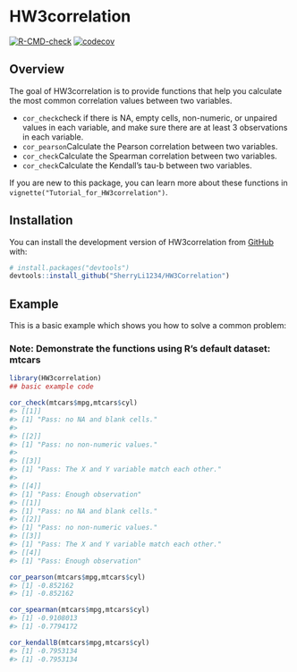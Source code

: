 
<!-- README.md is generated from README.Rmd. Please edit that file -->

# HW3correlation

<!-- badges: start -->
[![R-CMD-check](https://github.com/SherryLi1234/HW3Correlation/actions/workflows/R-CMD-check.yaml/badge.svg)](https://github.com/SherryLi1234/HW3Correlation/actions/workflows/R-CMD-check.yaml)
[![codecov](https://codecov.io/gh/SherryLi1234/HW3Correlation/branch/main/graph/badge.svg?token=EIgq3X6z7Q)](https://codecov.io/gh/SherryLi1234/HW3Correlation)
<!-- badges: end -->

## Overview

The goal of HW3correlation is to provide functions that help you
calculate the most common correlation values between two variables.

- `cor_check`check if there is NA, empty cells, non-numeric, or unpaired
  values in each variable, and make sure there are at least 3
  observations in each variable.
- `cor_pearson`Calculate the Pearson correlation between two variables.
- `cor_check`Calculate the Spearman correlation between two variables.
- `cor_check`Calculate the Kendall’s tau-b between two variables.

If you are new to this package, you can learn more about these functions
in `vignette("Tutorial_for_HW3correlation")`.

## Installation

You can install the development version of HW3correlation from
[GitHub](https://github.com/) with:

``` r
# install.packages("devtools")
devtools::install_github("SherryLi1234/HW3Correlation")
```

## Example

This is a basic example which shows you how to solve a common problem:

### Note: Demonstrate the functions using R’s default dataset: mtcars

``` r
library(HW3correlation)
## basic example code

cor_check(mtcars$mpg,mtcars$cyl)
#> [[1]]
#> [1] "Pass: no NA and blank cells."
#> 
#> [[2]]
#> [1] "Pass: no non-numeric values."
#> 
#> [[3]]
#> [1] "Pass: The X and Y variable match each other."
#> 
#> [[4]]
#> [1] "Pass: Enough observation"
#> [[1]]
#> [1] "Pass: no NA and blank cells."
#> [[2]]
#> [1] "Pass: no non-numeric values."
#> [[3]]
#> [1] "Pass: The X and Y variable match each other."
#> [[4]]
#> [1] "Pass: Enough observation"

cor_pearson(mtcars$mpg,mtcars$cyl)
#> [1] -0.852162
#> [1] -0.852162

cor_spearman(mtcars$mpg,mtcars$cyl)
#> [1] -0.9108013
#> [1] -0.7794172

cor_kendallB(mtcars$mpg,mtcars$cyl)
#> [1] -0.7953134
#> [1] -0.7953134
```
